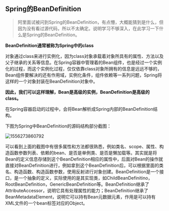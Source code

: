 ## Spring的BeanDefinition

> 阿里面试被问到Spring的BeanDefinition，有点懵，大概能猜到是什么，但因为没有看过源代码，所以不太确定。说明学习不够深入，在此学习一下什么是Spring的BeanDefinition。

**BeanDefinition通常被称为Spring中的class**

对象通过class来进行实例化，因为class对象承载着对象所具有的属性、方法以及父子继承的关系等信息。在Spring容器中管理着的Bean组件，也是经过一个实例化的过程，而这个实例化过程，仅仅依靠class对象所拥有的信息是远远不够的，Bean组件要解决的还有作用域，实例化条件，组件依赖等一系列问题，Spring将这样的一个对象封装在BeanDefinition对象中。

**因此，我们可以这样理解，Bean是高级的实例，BeanDefinition是高级的class。**

在Spring容器启动的过程中，会将Bean解析成Spring内部的BeanDefinition结构。

下图为Spring中BeanDefinition的源码结构部分截图：

![1556273860792](E:\git\知识点整理\figure\BeanDefinitionStructure.png)

可以看到上面的截图中有很多属性和方法都很熟悉，例如类名、scope、属性、构造函数参数列表、依赖的bean、是否是单例类、是否是懒加载等。其实就是将Bean的定义信息存储到这个BeanDefinition相应的属性中，后面对Bean的操作就直接对BeanDefinition进行，例如拿到这个BeanDefinition后，可以根据里面的类名、构造函数、构造函数参数，使用反射进行对象创建。BeanDefinition是一个接口，是一个抽象的定义，实际使用的是其实现类，如ChildBeanDefinitino，RootBeanDefinition，GenericBeanDefinition等。BeanDefinition继承了AttributeAccessor，说明它具有处理属性的能力；BeanDefinition继承了BeanMetadataElement，说明它可以持有Bean元数据元素，作用是可以持有XML文件的一个bean标签对应的Object。

